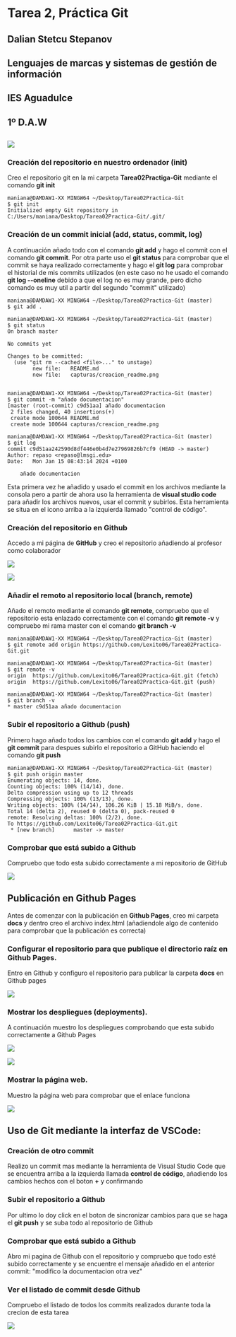 # Tarea 2, Práctica Git

## Dalian Stetcu Stepanov
## Lenguajes de marcas y sistemas de gestión de información
## IES Aguadulce
## 1º D.A.W
## ![](https://lexito06.github.io/Tarea02Practica-Git/)

### Creación del repositorio en nuestro ordenador (init)

Creo el repositorio git en la mi carpeta **Tarea02Practiga-Git** mediante el comando **git init**
```
maniana@DAMDAW1-XX MINGW64 ~/Desktop/Tarea02Practica-Git
$ git init
Initialized empty Git repository in C:/Users/maniana/Desktop/Tarea02Practica-Git/.git/
```

### Creación de un commit inicial (add, status, commit, log)

A continuación añado todo con el comando **git add** y hago el commit con el comando **git commit**. Por otra parte uso el **git status** para comprobar que el commit se haya realizado correctamente y hago el **git log** para comprobar el historial de mis commits utilizados (en este caso no he usado el comando **git log --oneline** debido a que el log no es muy grande, pero dicho comando es muy util a partir del segundo "commit" utilizado)
```
maniana@DAMDAW1-XX MINGW64 ~/Desktop/Tarea02Practica-Git (master)
$ git add .

maniana@DAMDAW1-XX MINGW64 ~/Desktop/Tarea02Practica-Git (master)
$ git status
On branch master

No commits yet

Changes to be committed:
  (use "git rm --cached <file>..." to unstage)
        new file:   README.md
        new file:   capturas/creacion_readme.png


maniana@DAMDAW1-XX MINGW64 ~/Desktop/Tarea02Practica-Git (master)
$ git commit -m "añado documentacion"
[master (root-commit) c9d51aa] añado documentacion
 2 files changed, 40 insertions(+)
 create mode 100644 README.md
 create mode 100644 capturas/creacion_readme.png

maniana@DAMDAW1-XX MINGW64 ~/Desktop/Tarea02Practica-Git (master)
$ git log
commit c9d51aa242590d8df446e0b4d7e27969826b7cf9 (HEAD -> master)
Author: repaso <repaso@lmsgi.edu>
Date:   Mon Jan 15 08:43:14 2024 +0100

    añado documentacion
```

Esta primera vez he añadido y usado el commit en los archivos mediante la consola pero a partir de ahora uso la herramienta de **visual studio code** para añadir los archivos nuevos, usar el commit y subirlos. Esta herramienta se situa en el icono arriba a la izquierda llamado "control de código".

### Creación del repositorio en Github

Accedo a mi página de **GitHub** y creo el repositorio añadiendo al profesor como colaborador

![](capturas/creacion_repositorio.png)

![](capturas/añado_profe.png)

### Añadir el remoto al repositorio local (branch, remote)

Añado el remoto mediante el comando **git remote**, compruebo que el repositorio esta enlazado correctamente con el comando **git remote -v** y compruebo mi rama master con el comando **git branch -v**
```
maniana@DAMDAW1-XX MINGW64 ~/Desktop/Tarea02Practica-Git (master)
$ git remote add origin https://github.com/Lexito06/Tarea02Practica-Git.git

maniana@DAMDAW1-XX MINGW64 ~/Desktop/Tarea02Practica-Git (master)
$ git remote -v
origin  https://github.com/Lexito06/Tarea02Practica-Git.git (fetch)
origin  https://github.com/Lexito06/Tarea02Practica-Git.git (push)

maniana@DAMDAW1-XX MINGW64 ~/Desktop/Tarea02Practica-Git (master)
$ git branch -v
* master c9d51aa añado documentacion
```
### Subir el repositorio a Github (push)

Primero hago añado todos los cambios con el comando **git add** y hago el **git commit** para despues subirlo el repositorio a GitHub haciendo el comando **git push**

```
maniana@DAMDAW1-XX MINGW64 ~/Desktop/Tarea02Practica-Git (master)
$ git push origin master
Enumerating objects: 14, done.
Counting objects: 100% (14/14), done.
Delta compression using up to 12 threads
Compressing objects: 100% (13/13), done.
Writing objects: 100% (14/14), 106.26 KiB | 15.18 MiB/s, done.
Total 14 (delta 2), reused 0 (delta 0), pack-reused 0
remote: Resolving deltas: 100% (2/2), done.
To https://github.com/Lexito06/Tarea02Practica-Git.git
 * [new branch]      master -> master
```
### Comprobar que está subido a Github

Compruebo que todo esta subido correctamente a mi repositorio de GitHub

![](capturas/comprobacion.png)

## Publicación en Github Pages

Antes de comenzar con la publicación en **Github Pages**, creo mi carpeta **docs** y dentro creo el archivo index.html (añadiendole algo de contenido para comprobar que la publicación es correcta)

### Configurar el repositorio para que publique el directorio raíz en Github Pages.

Entro en Github y configuro el repositorio para publicar la carpeta **docs** en Github pages

![](capturas/git_pages.png)

### Mostrar los despliegues (deployments).

A continuación muestro los despliegues comprobando que esta subido correctamente a Github Pages

![](capturas/despliegues1.png)

![](capturas/despliegues2.png)

### Mostrar la página web.

Muestro la página web para comprobar que el enlace funciona

![](capturas/paginaweb.png)

## Uso de Git mediante la interfaz de VSCode:
### Creación de otro commit

Realizo un commit mas mediante la herramienta de Visual Studio Code que se encuentra arriba a la izquierda llamada **control de código**, añadiendo los cambios hechos con el boton **+** y confirmando

### Subir el repositorio a Github

Por ultimo lo doy click en el boton de sincronizar cambios para que se haga el **git push** y se suba todo al repositorio de Github

### Comprobar que está subido a Github

Abro mi pagina de Github con el repositorio y compruebo que todo esté subido correctamente y se encuentre el mensaje añadido en el anterior commit: "modifico la documentacion otra vez"

### Ver el listado de commit desde Github

Compruebo el listado de todos los commits realizados durante toda la crecion de esta tarea

![](capturas/mi_lista_commits.png)
